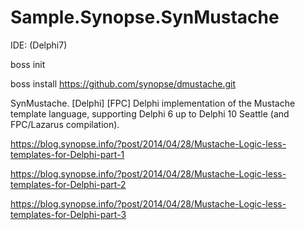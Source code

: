 # Sample.Synopse.SynMustache

IDE: (Delphi7)

boss init

boss install https://github.com/synopse/dmustache.git

SynMustache. [Delphi] [FPC] Delphi implementation of the Mustache template language, supporting Delphi 6 up to Delphi 10 Seattle (and FPC/Lazarus compilation).

https://blog.synopse.info/?post/2014/04/28/Mustache-Logic-less-templates-for-Delphi-part-1

https://blog.synopse.info/?post/2014/04/28/Mustache-Logic-less-templates-for-Delphi-part-2

https://blog.synopse.info/?post/2014/04/28/Mustache-Logic-less-templates-for-Delphi-part-3
